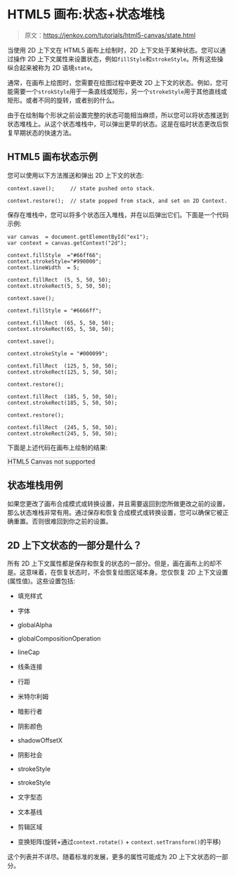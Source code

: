 # HTML5 画布:状态+状态堆栈

> 原文：<https://jenkov.com/tutorials/html5-canvas/state.html>

当使用 2D 上下文在 HTML5 画布上绘制时，2D 上下文处于某种状态。您可以通过操作 2D 上下文属性来设置状态，例如`fillStyle`和`strokeStyle`。所有这些操纵合起来被称为 2D 语境`state`。

通常，在画布上绘图时，您需要在绘图过程中更改 2D 上下文的状态。例如，您可能需要一个`strokStyle`用于一条直线或矩形，另一个`strokeStyle`用于其他直线或矩形。或者不同的旋转，或者别的什么。

由于在绘制每个形状之前设置完整的状态可能相当麻烦，所以您可以将状态推送到状态堆栈上。从这个状态堆栈中，可以弹出更早的状态。这是在临时状态更改后恢复早期状态的快速方法。

## HTML5 画布状态示例

您可以使用以下方法推送和弹出 2D 上下文的状态:

```
context.save();     // state pushed onto stack.

context.restore();  // state popped from stack, and set on 2D Context.

```

保存在堆栈中，您可以将多个状态压入堆栈，并在以后弹出它们。下面是一个代码示例:

```
var canvas  = document.getElementById("ex1");
var context = canvas.getContext("2d");

context.fillStyle  ="#66ff66";
context.strokeStyle="#990000";
context.lineWidth  = 5;

context.fillRect  (5, 5, 50, 50);
context.strokeRect(5, 5, 50, 50);

context.save();

context.fillStyle = "#6666ff";

context.fillRect  (65, 5, 50, 50);
context.strokeRect(65, 5, 50, 50);

context.save();

context.strokeStyle = "#000099";

context.fillRect  (125, 5, 50, 50);
context.strokeRect(125, 5, 50, 50);

context.restore();

context.fillRect  (185, 5, 50, 50);
context.strokeRect(185, 5, 50, 50);

context.restore();

context.fillRect  (245, 5, 50, 50);
context.strokeRect(245, 5, 50, 50);

```

下面是上述代码在画布上绘制的结果:

<canvas id="ex1" width="500" height="100" style="border: 1px solid #cccccc;">HTML5 Canvas not supported</canvas>

## 状态堆栈用例

如果您更改了画布合成模式或转换设置，并且需要返回到您所做更改之前的设置，那么状态堆栈非常有用。通过保存和恢复合成模式或转换设置，您可以确保它被正确重置。否则很难回到你之前的设置。

## 2D 上下文状态的一部分是什么？

所有 2D 上下文属性都是保存和恢复的状态的一部分。但是，画在画布上的却不是。这意味着，在恢复状态时，不会恢复绘图区域本身。您仅恢复 2D 上下文设置(属性值)。这些设置包括:

*   填充样式
*   字体
*   globalAlpha
*   globalCompositionOperation
*   lineCap
*   线条连接
*   行距
*   米特尔利姆
*   暗影行者
*   阴影颜色
*   shadowOffsetX
*   阴影社会
*   strokeStyle
*   strokeStyle
*   文字型态
*   文本基线

*   剪辑区域
*   变换矩阵(旋转+通过`context.rotate()` + `context.setTransform()`的平移)

这个列表并不详尽。随着标准的发展，更多的属性可能成为 2D 上下文状态的一部分。